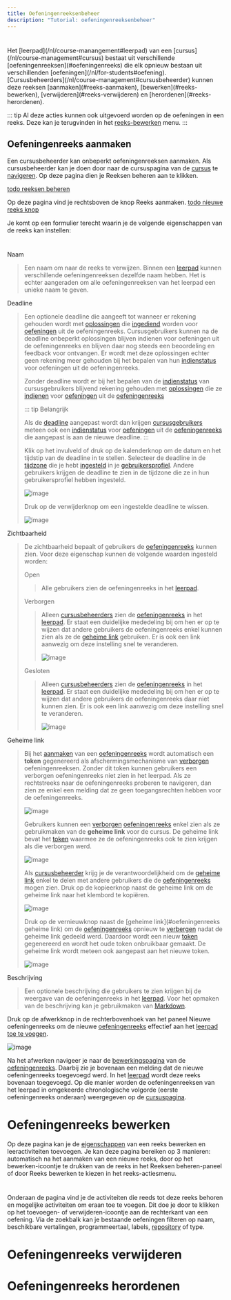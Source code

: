 ```yaml
---
title: Oefeningenreeksenbeheer
description: "Tutorial: oefeningenreeksenbeheer"
---
```


<h1 id="oefeningenreeks"></h1>
Het [leerpad](/nl/course-manangement#leerpad) van een [cursus](/nl/course-management#cursus) bestaat uit verschillende [oefeningenreeksen](#oefeningenreeks) die elk opnieuw bestaan uit verschillenden [oefeningen](/nl/for-students#oefening). [Cursusbeheerders](/nl/course-management#cursusbeheerder) kunnen deze reeksen [aanmaken](#reeks-aanmaken), [bewerken](#reeks-bewerken), [verwijderen](#reeks-verwijderen) en [herordenen](#reeks-herordenen). 

::: tip 
Al deze acties kunnen ook uitgevoerd worden op de oefeningen in een reeks. Deze kan je terugvinden in het [reeks-bewerken](#reeks-bewerken) menu.
:::

## Oefeningenreeks aanmaken

Een cursusbeheerder kan onbeperkt oefeningenreeksen aanmaken. Als cursusbeheerder kan je doen door naar de cursuspagina van de [cursus](/nl/course-management#cursus) te [navigeren](/nl/course-management#cursus-navigeren). Op deze pagina dien je <span class="guilabel">Reeksen beheren</span> aan te klikken.

[todo reeksen beheren]()

Op deze pagina vind je rechtsboven de knop <span class="guilabel">Reeks aanmaken</span>.
[todo nieuwe reeks knop]()

Je komt op een formulier terecht waarin je de volgende eigenschappen van de reeks kan instellen:

<h1 id="oefeningenreeks-eigenschappen"></h1>

<span class="guilabel">Naam</span>

> Een naam om naar de reeks te verwijzen.
> Binnen een [leerpad](/nl/course-management#leerpad) kunnen verschillende oefeningenreeksen dezelfde naam
> hebben. Het is echter aangeraden om alle oefeningenreeksen van het
> leerpad een unieke naam te geven.

<span class="guilabel">Deadline</span>

> Een optionele deadline die aangeeft tot wanneer er rekening gehouden
> wordt met [oplossingen](/nl/for-students#oplossing) die
> [ingediend](/nl/for-students#oplossing-indienen) worden
> voor [oefeningen](/nl/for-students#oefening) uit de
> oefeningenreeks.
> Cursusgebruikers kunnen na de deadline onbeperkt oplossingen blijven indienen voor oefeningen uit de oefeningenreeks en blijven daar nog steeds een beoordeling en feedback voor ontvangen. Er wordt met deze oplossingen echter geen rekening meer gehouden bij het bepalen van hun [indienstatus](/nl/for-students#oefeningenreeks-oefening-indienstatus) voor oefeningen uit de oefeningenreeks.
>
> Zonder deadline wordt er bij het bepalen van de [indienstatus](/nl/for-students#oefeningenreeks-oefening-indienstatus) van cursusgebruikers blijvend rekening gehouden met
> [oplossingen](/nl/for-students#oplossing) die ze
> [indienen](/nl/for-students#oplossing-indienen) voor
> [oefeningen](/nl/for-students#oefening) uit de
> [oefeningenreeks](#oefeningenreeks)
>
> ::: tip Belangrijk
>
> Als de [deadline](/nl/for-students#oefeningenreeks-deadline) aangepast wordt dan krijgen
> [cursusgebruikers](/nl/course-management#cursusgebruiker)
> meteen ook een
> [indienstatus](/nl/for-students#oefeningenreeks-oefening-indienstatus) voor [oefeningen](#oefening) uit de [oefeningenreeks](#oefeningenreeks) die aangepast is aan de nieuwe deadline.
> :::
>
> Klik op het invulveld of druk op de kalenderknop om de datum en het
> tijdstip van de deadline in te stellen. Selecteer de deadline in de
> [tijdzone](/nl/for-students#gebruikersprofiel-tijdzone)
> die je hebt
> [ingesteld](/nl/for-students#persoonlijke-voorkeuren-instellen) in je
> [gebruikersprofiel](/nl/for-students#gebruikersprofiel).
> Andere gebruikers krijgen de deadline te zien in de tijdzone die ze in hun gebruikersprofiel hebben ingesteld.
>
> ![image](images/staff.course_series_calendar_open.nl.png)
>
> Druk op de verwijderknop om een ingestelde deadline te wissen.
>
> ![image](images/staff.course_series_calendar_clear.nl.png)

<span class="guilabel">Zichtbaarheid</span>

> De zichtbaarheid bepaalt of gebruikers de
> [oefeningenreeks](#oefeningenreeks)
> kunnen zien. Voor deze eigenschap kunnen de volgende waarden ingesteld worden:
>
><span class="guilabel" id="oefeningenreeks-open">Open</span>
>
> > Alle gebruikers zien de oefeningenreeks in het
> > [leerpad](/nl/course-management#leerpad).
>
><span class="guilabel" id="oefeningenreeks-verborgen">Verborgen</span>
>
> > Alleen [cursusbeheerders](/nl/course-management#cursusbeheerder) zien de
> > [oefeningenreeks](#oefeningenreeks) in
> > het [leerpad](/nl/course-management#leerpad). Er staat een
> > duidelijke mededeling bij om hen er op te wijzen dat andere
> > gebruikers de oefeningenreeks enkel kunnen zien als ze de
> > [geheime link](#oefeningenreeks-geheime-link) gebruiken. Er is ook een link aanwezig om deze instelling snel te veranderen.
> >
> > ![image](images/staff.course_series_hidden_info.nl.png)
>
><span class="guilabel" id="oefeningenreeks-gesloten">Gesloten</span>
>
> > Alleen [cursusbeheerders](#cursusbeheerder) zien de
> > [oefeningenreeks](#oefeningenreeks) in
> > het [leerpad](#leerpad). Er staat een
> > duidelijke mededeling bij om hen er op te wijzen dat andere
> > gebruikers de oefeningenreeks daar niet kunnen zien. Er is ook een link aanwezig om deze instelling snel te veranderen.
> >
> > ![image](images/staff.course_series_closed_info.nl.png)

<span class="guilabel" id="oefeningenreeks-geheime-link">Geheime link</span>


> Bij het [aanmaken](#oefeningenreeks-aanmaken) van een
> [oefeningenreeks](#oefeningenreeks)
> wordt automatisch een **token** gegenereerd als afschermingsmechanisme van [verborgen](#oefeningenreeks-verborgen) oefeningenreeksen. Zonder dit token kunnen gebruikers een
> verborgen oefeningenreeks niet zien in het leerpad. Als ze rechtstreeks naar de oefeningenreeks proberen te navigeren, dan zien ze enkel een melding dat ze geen toegangsrechten hebben voor de oefeningenreeks.
>
> ![image](images/student.hidden_series_denied_message.nl.png)
>
> Gebruikers kunnen een
> [verborgen](#oefeningenreeks-verborgen)
> [oefeningenreeks](#oefeningenreeks)
> enkel zien als ze gebruikmaken van de **geheime link** voor de cursus.
> De geheime link bevat het [token](#oefeningenreeks-geheime-link) waarmee ze de oefeningenreeks ook te zien krijgen als die verborgen werd.
>
> ![image](images/staff.series_hidden_link.nl.png)
>
> Als [cursusbeheerder](#cursusbeheerder) krijg je de verantwoordelijkheid om de [geheime link](#oefeningenreeks-geheime-link) enkel te delen met andere gebruikers die de [oefeningenreeks](#oefeningenreeks) mogen zien. Druk op de kopieerknop naast de geheime link om de geheime link naar het klembord te kopiëren.
>
> ![image](images/staff.series_hidden_link_copy.nl.png)
>
> <span id="oefeningenreeks-geheime-link-vernieuwen"></span>
> Druk op de vernieuwknop naast de
> [geheime link](#oefeningenreeks geheime link) om de
> [oefeningenreeks](#oefeningenreeks)
> opnieuw te [verbergen](#oefeningenreeks-verborgen) nadat de geheime link gedeeld werd. Daardoor wordt een
> nieuw [token](#oefeningenreeks-geheime-link)
> gegenereerd en wordt het oude token onbruikbaar gemaakt. De geheime
> link wordt meteen ook aangepast aan het nieuwe token.
>
> ![image](images/staff.series_hidden_link_reset.nl.png)

<span class="guilabel">Beschrijving</span>


> Een optionele beschrijving die gebruikers te zien krijgen bij de
> weergave van de oefeningenreeks in het
> [leerpad](/nl/course-management#leerpad). Voor het opmaken
> van de beschrijving kan je gebruikmaken van
> [Markdown](/nl/course-management#beschrijving-markdown).

Druk op de afwerkknop in de rechterbovenhoek van het paneel
<span class="guilabel">Nieuwe oefeningenreeks</span> om de nieuwe
[oefeningenreeks](#oefeningenreeks)
effectief aan het [leerpad](/nl/course-management#leerpad)
[toe te voegen](#oefeningenreeks-toevoegen).

![image](images/staff.course_series_new_submit.nl.png)

Na het afwerken navigeer je naar de
[bewerkingspagina](#oefeningenreeks-bewerken) van
de [oefeningenreeks](#oefeningenreeks). Daarbij zie je
bovenaan een melding dat de nieuwe oefeningenreeks
toegevoegd werd. In het [leerpad](/nl/course-management#leerpad) wordt deze reeks bovenaan toegevoegd. Op die manier worden de oefeningenreeksen van het leerpad in omgekeerde chronologische volgorde (eerste oefeningenreeks onderaan) weergegeven op de [cursuspagina](/nl/course-management#cursuspagina).

# Oefeningenreeks bewerken

Op deze pagina kan je de [eigenschappen](#oefeningenreeks-eigenschappen) van een reeks bewerken en leeractiviteiten toevoegen. Je kan deze pagina bereiken op 3 manieren: automatisch na het aanmaken van een nieuwe reeks, door op het bewerken-icoontje te drukken van de reeks in het Reeksen beheren-paneel of door <span class="guilabel">Reeks bewerken</span> te kiezen in het reeks-actiesmenu.

<h1 id="leeractiviteiten toevoegen"></h1>

Onderaan de pagina vind je de activiteiten die reeds tot deze reeks behoren en mogelijke activiteiten om eraan toe te voegen. Dit doe je door te klikken op het toevoegen- of verwijderen-icoontje aan de rechterkant van een oefening. Via de zoekbalk kan je bestaande oefeningen filteren op naam, beschikbare vertalingen, programmeertaal, labels, [repository](#todo-repository) of type.

# Oefeningenreeks verwijderen

# Oefeningenreeks herordenen
